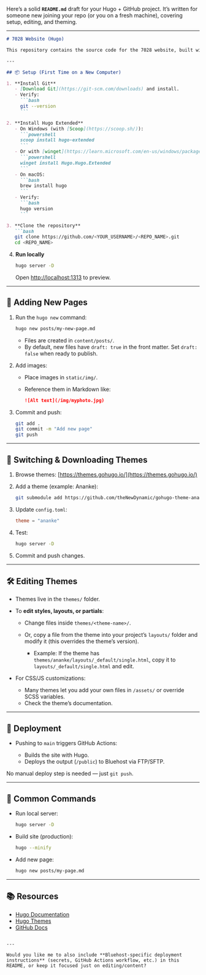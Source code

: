 Here’s a solid **`README.md`** draft for your Hugo + GitHub project. It’s written for someone new joining your repo (or you on a fresh machine), covering setup, editing, and theming.

---

````markdown
# 7028 Website (Hugo)

This repository contains the source code for the 7028 website, built with [Hugo](https://gohugo.io/) and deployed automatically from GitHub.

---

## 📦 Setup (First Time on a New Computer)

1. **Install Git**
   - [Download Git](https://git-scm.com/downloads) and install.
   - Verify:  
     ```bash
     git --version
     ```

2. **Install Hugo Extended**
   - On Windows (with [Scoop](https://scoop.sh/)):  
     ```powershell
     scoop install hugo-extended
     ```
   - Or with [winget](https://learn.microsoft.com/en-us/windows/package-manager/winget/):  
     ```powershell
     winget install Hugo.Hugo.Extended
     ```
   - On macOS:  
     ```bash
     brew install hugo
     ```
   - Verify:  
     ```bash
     hugo version
     ```

3. **Clone the repository**
   ```bash
   git clone https://github.com/<YOUR_USERNAME>/<REPO_NAME>.git
   cd <REPO_NAME>
````

4. **Run locally**

   ```bash
   hugo server -D
   ```

   Open [http://localhost:1313](http://localhost:1313) to preview.

---

## 📝 Adding New Pages

1. Run the `hugo new` command:

   ```bash
   hugo new posts/my-new-page.md
   ```

   * Files are created in `content/posts/`.
   * By default, new files have `draft: true` in the front matter.
     Set `draft: false` when ready to publish.

2. Add images:

   * Place images in `static/img/`.
   * Reference them in Markdown like:

     ```markdown
     ![Alt text](/img/myphoto.jpg)
     ```

3. Commit and push:

   ```bash
   git add .
   git commit -m "Add new page"
   git push
   ```

---

## 🎨 Switching & Downloading Themes

1. Browse themes: [https://themes.gohugo.io/](https://themes.gohugo.io/)

2. Add a theme (example: Ananke):

   ```bash
   git submodule add https://github.com/theNewDynamic/gohugo-theme-ananke.git themes/ananke
   ```

3. Update `config.toml`:

   ```toml
   theme = "ananke"
   ```

4. Test:

   ```bash
   hugo server -D
   ```

5. Commit and push changes.

---

## 🛠 Editing Themes

* Themes live in the `themes/` folder.

* To **edit styles, layouts, or partials**:

  * Change files inside `themes/<theme-name>/`.
  * Or, copy a file from the theme into your project’s `layouts/` folder and modify it (this overrides the theme’s version).

    * Example:
      If the theme has `themes/ananke/layouts/_default/single.html`, copy it to `layouts/_default/single.html` and edit.

* For CSS/JS customizations:

  * Many themes let you add your own files in `/assets/` or override SCSS variables.
  * Check the theme’s documentation.

---

## 🚀 Deployment

* Pushing to `main` triggers GitHub Actions:

  * Builds the site with Hugo.
  * Deploys the output (`/public`) to Bluehost via FTP/SFTP.

No manual deploy step is needed — just `git push`.

---

## 🔑 Common Commands

* Run local server:

  ```bash
  hugo server -D
  ```
* Build site (production):

  ```bash
  hugo --minify
  ```
* Add new page:

  ```bash
  hugo new posts/my-page.md
  ```

---

## 📚 Resources

* [Hugo Documentation](https://gohugo.io/documentation/)
* [Hugo Themes](https://themes.gohugo.io/)
* [GitHub Docs](https://docs.github.com/)

```

---

Would you like me to also include **Bluehost-specific deployment instructions** (secrets, GitHub Actions workflow, etc.) in this README, or keep it focused just on editing/content?
```
